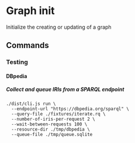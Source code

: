 # Graph init

Initialize the creating or updating of a graph

## Commands

### Testing

#### DBpedia

##### Collect and queue IRIs from a SPARQL endpoint

    ./dist/cli.js run \
      --endpoint-url "https://dbpedia.org/sparql" \
      --query-file ./fixtures/iterate.rq \
      --number-of-iris-per-request 2 \
      --wait-between-requests 100 \
      --resource-dir ./tmp/dbpedia \
      --queue-file ./tmp/queue.sqlite

